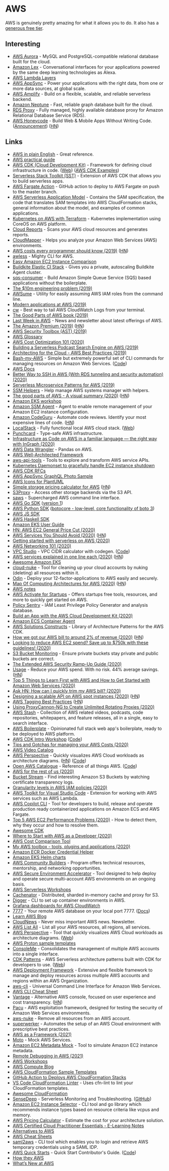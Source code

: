 # AWS

AWS is genuinely pretty amazing for what it allows you to do. It also has a [generous free tier](https://aws.amazon.com/free/).

## Interesting

* [AWS Aurora](https://aws.amazon.com/rds/aurora/) - MySQL and PostgreSQL-compatible relational database built for the cloud.
* [Amazon Lex](https://aws.amazon.com/lex/) - Conversational interfaces for your applications powered by the same deep learning technologies as Alexa.
* [AWS Lambda Layers](https://docs.aws.amazon.com/lambda/latest/dg/configuration-layers.html)
* [AWS AppSync](https://aws.amazon.com/appsync/) - Power your applications with the right data, from one or more data sources, at global scale.
* [AWS Amplify](https://aws-amplify.github.io/) - Build on a flexible, scalable, and reliable serverless backend.
* [Amazon Neptune](https://aws.amazon.com/neptune/) - Fast, reliable graph database built for the cloud.
* [RDS Proxy](https://aws.amazon.com/rds/proxy/) - Fully managed, highly available database proxy for Amazon Relational Database Service \(RDS\).
* [AWS Honeycode](https://www.honeycode.aws/) - Build Web & Mobile Apps Without Writing Code. \([Announcement](https://aws.amazon.com/blogs/aws/introducing-amazon-honeycode-build-web-mobile-apps-without-writing-code/)\) \([HN](https://news.ycombinator.com/item?id=23633110)\)

## Links

* [AWS in plain English](https://www.expeditedssl.com/aws-in-plain-english) - Great reference.
* [AWS practical guide](https://github.com/open-guides/og-aws)
* [AWS CDK \(Cloud Development Kit\)](https://github.com/aws/aws-cdk) - Framework for defining cloud infrastructure in code. \([Web](https://aws.amazon.com/cdk/)\) \([AWS CDK Examples](https://github.com/aws-samples/aws-cdk-examples)\)
* [Serverless Stack Toolkit \(SST\)](https://github.com/serverless-stack/serverless-stack) - Extension of AWS CDK that allows you to build serverless apps.
* [AWS Fargate Action](https://github.com/jessfraz/aws-fargate-action) - GitHub action to deploy to AWS Fargate on push to the master branch.
* [AWS Serverless Application Model](https://github.com/awslabs/serverless-application-model) - Contains the SAM specification, the code that translates SAM templates into AWS CloudFormation stacks, general information about the model, and examples of common applications.
* [Kubernetes on AWS with Terraform](https://github.com/xuwang/kube-aws-terraform) - Kubernetes implementation using CoreOS on AWS platform.
* [Cloud Reports](https://github.com/tensult/cloud-reports) - Scans your AWS cloud resources and generates reports.
* [CloudMapper](https://github.com/duo-labs/cloudmapper) - Helps you analyze your Amazon Web Services \(AWS\) environments.
* [AWS costs every programmer should know \(2019\)](https://david-codes.hatanian.com/2019/06/09/aws-costs-every-programmer-should-now.html) \([HN](https://news.ycombinator.com/item?id=20138409)\)
* [awless](https://github.com/wallix/awless) - Mighty CLI for AWS.
* [Easy Amazon EC2 Instance Comparison](https://ec2instances.info/)
* [Buildkite Elastic CI Stack](https://github.com/buildkite/elastic-ci-stack-for-aws) - Gives you a private, autoscaling Buildkite Agent cluster.
* [sqs-consumer](https://github.com/bbc/sqs-consumer) - Build Amazon Simple Queue Service \(SQS\) based applications without the boilerplate.
* [The $10m engineering problem \(2019\)](https://segment.com/blog/the-10m-engineering-problem/)
* [AWSume](https://github.com/trek10inc/awsume) - Utility for easily assuming AWS IAM roles from the command line.
* [Modern applications at AWS \(2019\)](https://www.allthingsdistributed.com/2019/08/modern-applications-at-aws.html)
* [cw](https://github.com/lucagrulla/cw) - Best way to tail AWS CloudWatch Logs from your terminal.
* [The Good Parts of AWS book \(2019\)](https://gumroad.com/l/aws-good-parts)
* [Last Week in AWS](https://www.lastweekinaws.com/) - News and newsletter about latest offerings of AWS.
* [The Amazon Premium \(2019\)](http://calpaterson.com/amazon-premium.html) \([HN](https://news.ycombinator.com/item?id=21835366)\)
* [AWS Security Toolbox \(AST\) \(2019\)](https://zoph.me/posts/2019-12-16-aws-security-toolbox/)
* [AWS Glossary](https://github.com/sw-yx/aws-glossary)
* [AWS Cost Optimization 101 \(2020\)](https://cloudonaut.io/aws-cost-optimization-101)
* [Building a Serverless Podcast Search Engine on AWS \(2019\)](https://medium.com/@budilov/building-a-serverless-podcast-search-engine-on-aws-part-1-f6e58fbc3c06)
* [Architecting for the Cloud - AWS Best Practices \(2019\)](https://tlakomy.com/architecting-for-the-cloud-aws-best-practices-part-1/)
* [Bash-my-AWS](https://bash-my-aws.org/) - Simple but extremely powerful set of CLI commands for managing resources on Amazon Web Services. \([Code](https://github.com/bash-my-aws/bash-my-aws)\)
* [AWS Docs](https://docs.aws.amazon.com/)
* [Better Way to SSH in AWS \(With RDS tunneling and security automation\) \(2020\)](https://nullsweep.com/a-better-way-to-ssh-in-aws/)
* [Serverless Microservice Patterns for AWS \(2019\)](https://www.jeremydaly.com/serverless-microservice-patterns-for-aws/)
* [SSM Helpers](https://github.com/disneystreaming/ssm-helpers) - Help manage AWS systems manager with helpers.
* [The good parts of AWS - A visual summary \(2020\)](https://hassenchaieb.com/aws-good-parts/) \([HN](https://news.ycombinator.com/item?id=22608106)\)
* [Amazon EKS workshop](https://github.com/pahud/amazon-eks-workshop)
* [Amazon SSM Agent](https://github.com/aws/amazon-ssm-agent) - Agent to enable remote management of your Amazon EC2 instance configuration.
* [Amazon CodeGuru](https://aws.amazon.com/codeguru/) - Automate code reviews. Identify your most expensive lines of code. \([HN](https://news.ycombinator.com/item?id=21695330)\)
* [LocalStack](https://github.com/localstack/localstack) - Fully functional local AWS cloud stack. \([Web](https://localstack.cloud/)\)
* [Punchcard](https://github.com/punchcard/punchcard) - Type-safe AWS infrastructure.
* [Infrastructure as Code on AWS in a familiar language — the right way with InGraph \(2020\)](https://read.acloud.guru/infrastructure-as-code-on-aws-in-a-familiar-language-the-right-way-ingraph-63a8fb4cfff)
* [AWS Data Wrangler](https://github.com/awslabs/aws-data-wrangler) - Pandas on AWS.
* [AWS Well-Architected Framework](https://wa.aws.amazon.com/index.en.html)
* [aws-api-tools](https://github.com/jaypipes/aws-api-tools) - Tools to explore and transform AWS service APIs.
* [Kubernetes Daemonset to gracefully handle EC2 instance shutdown](https://github.com/aws/aws-node-termination-handler)
* [AWS CDK RFCs](https://github.com/aws/aws-cdk-rfcs)
* [AWS AppSync GraphQL Photo Sample](https://github.com/aws-samples/aws-amplify-graphql)
* [AWS Icons for PlantUML](https://github.com/awslabs/aws-icons-for-plantuml)
* [Simple storage pricing calculator for AWS](https://www.duckbillgroup.com/aws-super-simple-storage-calculator/) \([HN](https://news.ycombinator.com/item?id=22971656)\)
* [S3Proxy](https://github.com/gaul/s3proxy) - Access other storage backends via the S3 API.
* [saws](https://github.com/donnemartin/saws) - Supercharged AWS command line interface.
* [AWS Go SDK](https://github.com/aws/aws-sdk-go-v2) \([version 1](https://github.com/aws/aws-sdk-go)\)
* [AWS Python SDK](https://github.com/boto/boto3) \([botocore - low-level, core functionality of boto 3](https://github.com/boto/botocore)\)
* [AWS JS SDK](https://github.com/aws/aws-sdk-js-v3)
* [AWS Haskell SDK](https://github.com/brendanhay/amazonka/)
* [Amazon EKS User Guide](https://github.com/awsdocs/amazon-eks-user-guide)
* [HN: AWS EC2 General Price Cut \(2020\)](https://news.ycombinator.com/item?id=23129730)
* [AWS Services You Should Avoid \(2020\)](https://medium.com/teamzerolabs/5-aws-services-you-should-avoid-f45111cc10cd) \([HN](https://news.ycombinator.com/item?id=23131449)\)
* [Getting started with serverless on AWS \(2020\)](https://emshea.com/post/serverless-getting-started)
* [AWS Networking 101 \(2020\)](https://blog.ipspace.net/2020/05/aws-networking-101.html)
* [VPC Studio](https://houqp.github.io/vpcstudio/) - VPC CIDR calculator with codegen. \([Code](https://github.com/houqp/vpcstudio)\)
* [AWS services explained in one line each \(2020\)](https://adayinthelifeof.nl/2020/05/20/aws.html) \([HN](https://news.ycombinator.com/item?id=23309269)\)
* [Awesome Amazon EKS](https://github.com/realvz/awesome-eks)
* [cloud-nuke](https://github.com/gruntwork-io/cloud-nuke) - Tool for cleaning up your cloud accounts by nuking \(deleting\) all resources within it.
* [Odin](https://github.com/coinbase/odin) - Deploy your 12-factor-applications to AWS easily and securely.
* [Map Of Computing Architectures for AWS \(2020\)](https://moca.computingarchitectures.com/en/~hello-world/) \([HN](https://news.ycombinator.com/item?id=23497325)\)
* [AWS notes](https://www.notion.so/AWS-a5192e36ddc74aecb1e8c1ea9221a1e0)
* [AWS Activate for Startups](https://aws.amazon.com/activate/) - Offers startups free tools, resources, and more to quickly get started on AWS.
* [Policy Sentry](https://github.com/salesforce/policy_sentry) - IAM Least Privilege Policy Generator and analysis database.
* [Build an App with the AWS Cloud Development Kit \(2020\)](https://egghead.io/courses/build-an-app-with-the-aws-cloud-development-kit)
* [Amazon ECS Container Agent](https://github.com/aws/amazon-ecs-agent)
* [AWS Solutions Constructs](https://aws.amazon.com/blogs/aws/aws-solutions-constructs-a-library-of-architecture-patterns-for-the-aws-cdk/) - Library of Architecture Patterns for the AWS CDK.
* [How we got our AWS bill to around 2% of revenue \(2020\)](https://www.sankalpjonna.com/posts/our-aws-bill-is-2-of-revenue-heres-how-we-did-it) \([HN](https://news.ycombinator.com/item?id=23666999)\)
* [Looking to reduce AWS EC2 spend? Save up to $750k with these guidelines! \(2020\)](https://medium.com/@kavehkhorram/looking-to-reduce-your-aws-costs-save-up-to-750k-with-these-guidelines-e2e6666be912)
* [S3 Bucket Monitoring](https://cronitor.io/s3-monitoring) - Ensure private buckets stay private and public buckets are correct.
* [The Extended AWS Security Ramp-Up Guide \(2020\)](https://research.nccgroup.com/2020/04/24/the-extended-aws-security-ramp-up-guide/)
* [Usage](https://www.usage.ai/) - Reduce your AWS spend. With no risk. 44% average savings. \([HN](https://news.ycombinator.com/item?id=23776894)\)
* [Top 5 Things to Learn First with AWS and How to Get Started with Amazon Web Services \(2020\)](https://www.colbyfayock.com/2020/07/top-5-things-to-learn-first-with-aws-and-how-to-get-started-with-amazon-web-services)
* [Ask HN: How can I quickly trim my AWS bill? \(2020\)](https://news.ycombinator.com/item?id=23798347)
* [Designing a scalable API on AWS spot instances \(2020\)](https://blog.adapty.io/designing-scalable-api-on-aws-stop-instance/) \([HN](https://news.ycombinator.com/item?id=23925783)\)
* [AWS Tagging Best Practices](https://www.cloudforecast.io/blog/aws-tagging-best-practices/) \([HN](https://news.ycombinator.com/item?id=24132528)\)
* [Using ProxyCannon-NG to Create Unlimited Rotating Proxies \(2020\)](https://iamstoxe.com/posts/using-proxycannon-ng-to-create-unlimited-rotating-proxies/)
* [AWS Stash](https://awsstash.com/) - Collection of AWS related videos, podcasts, code repositories, whitepapers, and feature releases, all in a single, easy to search interface.
* [AWS Boilerplate](https://github.com/apptension/aws-boilerplate) - Opinionated full stack web app's boilerplate, ready to be deployed to AWS platform.
* [AWS CDK Intro Workshop](https://cdkworkshop.com/) \([Code](https://github.com/aws-samples/aws-cdk-intro-workshop)\)
* [Tips and Gotchas for managing your AWS Costs \(2020\)](https://www.taggun.io/tips-and-gotchas-for-managing-your-aws-cloud-costs)
* [AWS Video Catalog](https://awsvideocatalog.com/)
* [AWS Perspective](https://aws.amazon.com/solutions/implementations/aws-perspective/) - Quickly visualizes AWS Cloud workloads as architecture diagrams. \([HN](https://news.ycombinator.com/item?id=24552779)\) \([Code](https://github.com/awslabs/aws-perspective)\)
* [Open AWS Catalogue](https://aws.dendron.so/) - Reference of all things AWS. \([Code](https://github.com/dendronhq/catalogue-open-aws)\)
* [AWS for the rest of us \(2020\)](https://technically.dev/posts/aws-for-the-rest-of-us)
* [Bucket Stream](https://github.com/eth0izzle/bucket-stream) - Find interesting Amazon S3 Buckets by watching certificate transparency logs.
* [Granularity levels in AWS IAM policies \(2020\)](https://advancedweb.hu/granularity-levels-in-aws-iam-policies/)
* [AWS Toolkit for Visual Studio Code](https://github.com/aws/aws-toolkit-vscode) - Extension for working with AWS services such as AWS Lambda.
* [AWS Copilot CLI](https://github.com/aws/copilot-cli) - Tool for developers to build, release and operate production ready containerized applications on Amazon ECS and AWS Fargate.
* [Top 5 AWS EC2 Performance Problems \(2020\)](https://www.datadoghq.com/pdf/top_5_aws_ec2_performance_problems_ebook.pdf) - How to detect them, why they occur and how to resolve them.
* [Awesome CDK](https://github.com/kolomied/awesome-cdk)
* [Where to Start with AWS as a Developer \(2020\)](https://www.samjulien.com/where-to-start-with-aws-as-a-developer)
* [AWS Cost Comparison Tool](https://github.com/rocketmiles/aws-cct)
* [My AWS toolbox - tools, plugins and applications \(2020\)](https://betterdev.blog/my-aws-toolbox/)
* [Amazon ECR Docker Credential Helper](https://github.com/awslabs/amazon-ecr-credential-helper)
* [Amazon EKS Helm charts](https://github.com/aws/eks-charts)
* [AWS Community Builders](https://aws.amazon.com/developer/community/community-builders/) - Program offers technical resources, mentorship, and networking opportunities.
* [AWS Secure Environment Accelerator](https://github.com/aws-samples/aws-secure-environment-accelerator) - Tool designed to help deploy and operate secure multi-account AWS environments on an ongoing basis.
* [AWS Serverless Workshops](https://github.com/aws-samples/aws-serverless-workshops)
* [Cachenator](https://github.com/adrianchifor/cachenator) - Distributed, sharded in-memory cache and proxy for S3.
* [Digger](https://alpha.digger.dev/Digger-7f299819b6f2415fbe67b87a0e7ca97c) - CLI to set up container environments in AWS.
* [Grafana dashboards for AWS CloudWatch](https://github.com/monitoringartist/grafana-aws-cloudwatch-dashboards)
* [7777](https://port7777.com/) - Your remote AWS database on your local port 7777. \([Docs](https://github.com/whilenull/7777-support)\)
* [Learn AWS Blog](https://www.learnaws.org/)
* [CloudNews](https://www.cloudnews.dev/) - Never miss important AWS news. Newsletter.
* [AWS List All](https://github.com/JohannesEbke/aws_list_all) - List all your AWS resources, all regions, all services.
* [AWS Perspective](https://github.com/awslabs/aws-perspective) - Tool that quickly visualizes AWS Cloud workloads as architecture diagrams. \([Web](https://aws.amazon.com/solutions/implementations/aws-perspective/)\)
* [AWS Proton sample templates](https://github.com/aws-samples/aws-proton-sample-templates)
* [ConsoleMe](https://github.com/Netflix/consoleme) - Consolidates the management of multiple AWS accounts into a single interface.
* [CDK Patterns](https://github.com/cdk-patterns/serverless) - AWS Serverless architecture patterns built with CDK for developers to use. \([Web](https://cdkpatterns.com/)\)
* [AWS Deployment Framework](https://github.com/awslabs/aws-deployment-framework) - Extensive and flexible framework to manage and deploy resources across multiple AWS accounts and regions within an AWS Organization.
* [aws-cli](https://github.com/aws/aws-cli) - Universal Command Line Interface for Amazon Web Services.
* [AWS CLI Cheat Sheet](https://github.com/eon01/AWS-CheatSheet)
* [Vantage](https://www.vantage.sh/) - Alternative AWS console, focused on user experience and cost transparency. \([HN](https://news.ycombinator.com/item?id=25750807)\)
* [Pacu](https://github.com/RhinoSecurityLabs/pacu) - AWS exploitation framework, designed for testing the security of Amazon Web Services environments.
* [aws-nuke](https://github.com/rebuy-de/aws-nuke) - Remove all resources from an AWS account.
* [superwerker](https://github.com/superwerker/superwerker) - Automates the setup of an AWS Cloud environment with prescriptive best practices.
* [AWS as a Framework \(2021\)](https://medium.com/galvanize/aws-as-a-framework-9abd2b1f6dc1)
* [Moto](https://github.com/spulec/moto) - Mock AWS Services.
* [Amazon EC2 Metadata Mock](https://github.com/aws/namazon-ec2-metadata-mock) - Tool to simulate Amazon EC2 instance metadata.
* [Remote Debugging in AWS \(2021\)](https://thenewstack.io/remote-debugging-in-aws-the-missing-link-in-your-debugging-toolset/)
* [AWS Workshops](https://workshops.aws/)
* [AWS Compute Blog](https://aws.amazon.com/blogs/compute/)
* [AWS CloudFormation Sample Templates](https://github.com/awslabs/aws-cloudformation-templates)
* [GitHub Action to Deploys AWS CloudFormation Stacks](https://github.com/aws-actions/aws-cloudformation-github-deploy)
* [VS Code CloudFormation Linter](https://github.com/aws-cloudformation/aws-cfn-lint-visual-studio-code) - Uses cfn-lint to lint your CloudFormation templates.
* [Awesome CloudFormation](https://github.com/aws-cloudformation/awesome-cloudformation)
* [SenseDeep](https://www.sensedeep.com/) - Serverless Monitoring and Troubleshooting. \([GitHub](https://github.com/sensedeep)\)
* [Amazon EC2 Instance Selector](https://github.com/aws/amazon-ec2-instance-selector) - CLI tool and go library which recommends instance types based on resource criteria like vcpus and memory.
* [AWS Pricing Calculator](https://calculator.aws/#/) - Estimate the cost for your architecture solution.
* [AWS Certified Cloud Practitioner Essentials - E-Learning Notes](https://github.com/kennethleungty/AWS-Certified-Cloud-Practitioner-Notes)
* [Alternatives to AWS](https://www.curabase.com/org/curabase/alternatives-to-aws)
* [AWS Cheat Sheets](https://tutorialsdojo.com/aws-cheat-sheets/)
* [saml2aws](https://github.com/Versent/saml2aws) - CLI tool which enables you to login and retrieve AWS temporary credentials using a SAML IDP.
* [AWS Quick Starts](https://aws-quickstart.github.io/) - Quick Start Contributor's Guide. \([Code](https://github.com/aws-quickstart/quickstart-superwerker)\)
* [How they AWS](https://github.com/upgundecha/howtheyaws)
* [What’s New at AWS](https://aws.amazon.com/new/)

